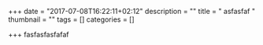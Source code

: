 +++
date = "2017-07-08T16:22:11+02:12"
description = ""
title = " asfasfaf "
thumbnail = ""
tags = []
categories = []

+++
fasfasfasfafaf